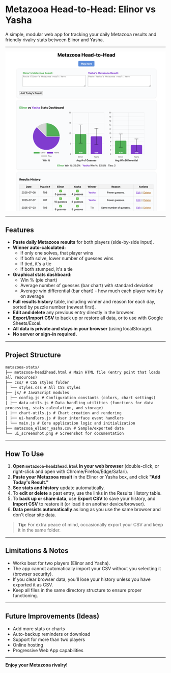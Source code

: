# Metazooa Head-to-Head: Elinor vs Yasha

A simple, modular web app for tracking your daily Metazooa results and friendly rivalry stats between Elinor and Yasha.

---

![App Screenshot](ui_screenshot.png)

---

## Features

- **Paste daily Metazooa results** for both players (side-by-side input).
- **Winner auto-calculated:**  
  - If only one solves, that player wins  
  - If both solve, lower number of guesses wins  
  - If tied, it's a tie  
  - If both stumped, it's a tie  
- **Graphical stats dashboard:**  
  - Win % (pie chart)  
  - Average number of guesses (bar chart) with standard deviation
  - Average win differential (bar chart) - how much each player wins by on average
- **Full results history** table, including winner and reason for each day, sorted by puzzle number (newest first).
- **Edit and delete** any previous entry directly in the browser.
- **Export/Import CSV** to back up or restore all data, or to use with Google Sheets/Excel.
- **All data is private and stays in your browser** (using localStorage).
- **No server or sign-in required.**

---

## Project Structure

```
metazooa-stats/
├── metazooa-head2head.html # Main HTML file (entry point that loads all resources)
├── css/ # CSS styles folder
│ └── styles.css # All CSS styles
├── js/ # JavaScript modules
│ ├── config.js # Configuration constants (colors, chart settings)
│ ├── data-utils.js # Data handling utilities (functions for data processing, stats calculation, and storage)
│ ├── chart-utils.js # Chart creation and rendering
│ ├── ui-handlers.js # User interface event handlers
│ └── main.js # Core application logic and initialization
├── metazooa_elinor_yasha.csv # Sample/exported data
└── ui_screenshot.png # Screenshot for documentation
```

---

## How To Use

1. **Open `metazooa-head2head.html` in your web browser** (double-click, or right-click and open with Chrome/Firefox/Edge/Safari).
2. **Paste your Metazooa result** in the Elinor or Yasha box, and click **"Add Today's Result."**
3. **See stats and history** update automatically.
4. To **edit or delete** a past entry, use the links in the Results History table.
5. To **back up or share data**, use **Export CSV** to save your history, and **Import CSV** to restore it (or load it on another device/browser).
6. **Data persists automatically** as long as you use the same browser and don't clear site data.

> **Tip:** For extra peace of mind, occasionally export your CSV and keep it in the same folder.

---

## Limitations & Notes

- Works best for two players (Elinor and Yasha).
- The app cannot automatically import your CSV without you selecting it (browser security).
- If you clear browser data, you'll lose your history unless you have exported it as CSV.
- Keep all files in the same directory structure to ensure proper functioning.

---

## Future Improvements (Ideas)

- Add more stats or charts
- Auto-backup reminders or download
- Support for more than two players
- Online hosting
- Progressive Web App capabilities

---

**Enjoy your Metazooa rivalry!**
